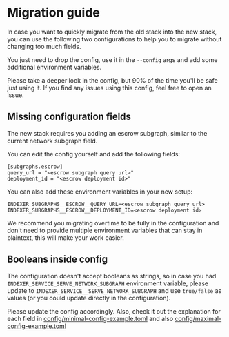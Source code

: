 # Migration guide

In case you want to quickly migrate from the old stack into the new stack, you can use the following two configurations to help you to migrate without changing too much fields.

You just need to drop the config, use it in the `--config` args and add some additional environment variables.

Please take a deeper look in the config, but 90% of the time you'll be safe just using it. If you find any issues using this config, feel free to open an issue.

## Missing configuration fields

The new stack requires you adding an escrow subgraph, similar to the current network subgraph field.

You can edit the config yourself and add the following fields:

```
[subgraphs.escrow]
query_url = "<escrow subgraph query url>"
deployment_id = "<escrow deployment id>"
```

You can also add these environment variables in your new setup:

```
INDEXER_SUBGRAPHS__ESCROW__QUERY_URL=<escrow subgraph query url>
INDEXER_SUBGRAPHS__ESCROW__DEPLOYMENT_ID=<escrow deployment id>
```

We recommend you migrating overtime to be fully in the configuration and don't need to provide multiple environment variables that can stay in plaintext, this will make your work easier.

## Booleans inside config

The configuration doesn't accept booleans as strings, so in case you had `INDEXER_SERVICE_SERVE_NETWORK_SUBGRAPH` environment variable, please update to `INDEXER_SERVICE__SERVE_NETWORK_SUBGRAPH` and use `true/false` as values (or you could update directly in the configuration).

Please update the config accordingly. Also, check it out the explanation for each field in [config/minimal-config-example.toml](config/minimal-config-example.toml) and also [config/maximal-config-example.toml](config/maximal-config-example.toml)
